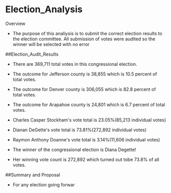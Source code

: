 # Election_Analysis
Overview
+ The purpose of this analiysis is to submit the correct election results to the election committee. All submission of votes were audited so the winner will be selected with no error

##Election_Audit_Results
+ There are 369,711 total votes in this congressional election.
+ The outcome for Jefferson county is 38,855 which is 10.5 percent of total votes.
+ The outcome for Denver county is 306,055 which is 82.8 percent of total votes.
+ The outcome for Arapahoe county is 24,801 which is 6.7 percent of total votes.

+ Charles Casper Stockham's vote total is 23.05%(85,213 individual votes)
+ Dianan DeGette's vote total is 73.81%(272,892 individual votes)
+ Raymon Anthony Doanne's vote total is 3.14%(11,606 individual votes)

+ The winner of the congressional election is Diana Degette!
+ Her winning vote count is 272,892 which turned out tobe 73.8% of all votes.

##Summary and Proposal
+ For any election going forwar 

